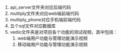 1. api_server文件夹对应后端代码
2. multiply文件夹对应web端前端代码
3. multiply_phone对应手机端前端代码
4. 五个sql文件对应数据库
5. vedio文件夹是对项目各个功能的测试视频，其中包括：
   1. web端用户功能与管理功能演示视频
   2. 移动端用户功能与管理功能演示视频 